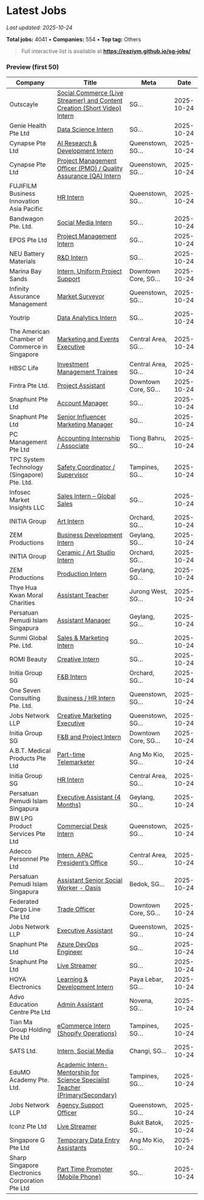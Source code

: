 # Latest Jobs

_Last updated: 2025-10-24_

**Total jobs:** 4041 • **Companies:** 554 • **Top tag:** Others

> Full interactive list is available at **https://eaziym.github.io/sg-jobs/**

### Preview (first 50)
| Company | Title | Meta | Date |
|---|---|---|---|
| Outscayle | [Social Commerce (Live Streamer) and Content Creation (Short Video) Intern](https://www.internsg.com/job/outscayle-outscayle-social-commerce-live-streamer-and-content-creation-short-video-intern-2/?f_pg=45) | SG… | 2025-10-24 |
| Genie Health Pte Ltd | [Data Science Intern](https://www.internsg.com/job/genie-health-pte-ltd-data-science-intern/?f_pg=48) | SG… | 2025-10-24 |
| Cynapse Pte Ltd | [AI Research & Development Intern](https://www.internsg.com/job/cynapse-pte-ltd-ai-research-development-intern-4/?f_pg=48) | Queenstown, SG… | 2025-10-24 |
| Cynapse Pte Ltd | [Project Management Officer (PMO) / Quality Assurance (QA) Intern](https://www.internsg.com/job/cynapse-pte-ltd-project-management-officer-pmo-quality-assurance-qa-intern-11/?f_pg=48) | Queenstown, SG… | 2025-10-24 |
| FUJIFILM Business Innovation Asia Pacific | [HR Intern](https://www.internsg.com/job/fujifilm-business-innovation-asia-pacific-hr-intern/?f_pg=48) | Queenstown, SG… | 2025-10-24 |
| Bandwagon Pte. Ltd. | [Social Media Intern](https://www.internsg.com/job/bandwagon-pte-ltd-social-media-intern-5/?f_pg=48) | SG… | 2025-10-24 |
| EPOS Pte Ltd | [Project Management Intern](https://www.internsg.com/job/epos-pte-ltd-project-management-intern-with-possibility-for-full-time-conversion-3/?f_pg=48) | SG… | 2025-10-24 |
| NEU Battery Materials | [R&D Intern](https://www.internsg.com/job/neu-battery-materials-rd-intern/?f_pg=48) | SG… | 2025-10-24 |
| Marina Bay Sands | [Intern, Uniform Project Support](https://www.internsg.com/job/marina-bay-sands-intern-uniform-project-support-2/?f_pg=48) | Downtown Core, SG… | 2025-10-24 |
| Infinity Assurance Management | [Market Surveyor](https://www.internsg.com/job/infinity-assurance-management-market-surveyor/?f_pg=48) | Queenstown, SG… | 2025-10-24 |
| Youtrip | [Data Analytics Intern](https://www.internsg.com/job/youtrip-data-analytics-intern/?f_pg=48) | SG… | 2025-10-24 |
| The American Chamber of Commerce in Singapore | [Marketing and Events Executive](https://www.internsg.com/job/the-american-chamber-of-commerce-in-singapore-marketing-and-events-executive/?f_pg=48) | Central Area, SG… | 2025-10-24 |
| HBSC Life | [Investment Management Trainee](https://www.internsg.com/job/hbsc-life-investment-management-trainee/?f_pg=48) | Central Area, SG… | 2025-10-24 |
| Fintra Pte Ltd. | [Project Assistant](https://www.internsg.com/job/fintra-pte-ltd-project-assistant/?f_pg=48) | Downtown Core, SG… | 2025-10-24 |
| Snaphunt Pte Ltd | [Account Manager](https://www.internsg.com/job/snaphunt-pte-ltd-account-manager-16/?f_pg=48) | SG… | 2025-10-24 |
| Snaphunt Pte Ltd | [Senior Influencer Marketing Manager](https://www.internsg.com/job/snaphunt-pte-ltd-senior-influencer-marketing-manager/?f_pg=48) | SG… | 2025-10-24 |
| PC Management Pte Ltd | [Accounting Internship / Associate](https://www.internsg.com/job/pc-management-pte-ltd-accounting-internship-associate-63/?f_pg=48) | Tiong Bahru, SG… | 2025-10-24 |
| TPC System Technology (Singapore) Pte. Ltd. | [Safety Coordinator / Supervisor](https://www.internsg.com/job/tpc-system-technology-singapore-pte-ltd-safety-coordinator-supervisor-2/?f_pg=48) | Tampines, SG… | 2025-10-24 |
| Infosec Market Insights LLC | [Sales Intern – Global Sales](https://www.internsg.com/job/infosec-market-insights-llc-sales-intern-global-sales/?f_pg=48) | SG… | 2025-10-24 |
| INITIA Group | [Art Intern](https://www.internsg.com/job/initia-group-art-intern/?f_pg=48) | Orchard, SG… | 2025-10-24 |
| ZEM Productions | [Business Development Intern](https://www.internsg.com/job/zem-productions-business-development-intern-33/?f_pg=48) | Geylang, SG… | 2025-10-24 |
| INITIA Group | [Ceramic / Art Studio Intern](https://www.internsg.com/job/initia-group-ceramic-art-studio-intern/?f_pg=47) | Orchard, SG… | 2025-10-24 |
| ZEM Productions | [Production Intern](https://www.internsg.com/job/zem-productions-zem-productions-production-intern-108/?f_pg=47) | Geylang, SG… | 2025-10-24 |
| Thye Hua Kwan Moral Charities | [Assistant Teacher](https://www.internsg.com/job/thye-hua-kwan-moral-charities-assistant-teacher-pioneer-12/?f_pg=47) | Jurong West, SG… | 2025-10-24 |
| Persatuan Pemudi Islam Singapura | [Assistant Manager](https://www.internsg.com/job/non-profit-organisation-assistant-manager/?f_pg=47) | Geylang, SG… | 2025-10-24 |
| Sunmi Global Pte. Ltd. | [Sales & Marketing Intern](https://www.internsg.com/job/sunmi-global-pte-ltd-sales-marketing-intern/?f_pg=47) | SG… | 2025-10-24 |
| ROMI Beauty | [Creative Intern](https://www.internsg.com/job/romi-beauty-creative-intern/?f_pg=47) | SG… | 2025-10-24 |
| Initia Group SG | [F&B Intern](https://www.internsg.com/job/initia-group-sg-fb-intern-16/?f_pg=47) | Orchard, SG… | 2025-10-24 |
| One Seven Consulting Pte. Ltd. | [Business / HR Intern](https://www.internsg.com/job/one-seven-consulting-pte-ltd-business-hr-intern/?f_pg=47) | Queenstown, SG… | 2025-10-24 |
| Jobs Network LLP | [Creative Marketing Executive](https://www.internsg.com/job/jobs-network-llp-creative-marketing-executive/?f_pg=47) | Queenstown, SG… | 2025-10-24 |
| Initia Group SG | [F&B and Project Intern](https://www.internsg.com/job/initia-group-sg-fb-and-project-intern-7/?f_pg=47) | Downtown Core, SG… | 2025-10-24 |
| A.B.T. Medical Products Pte Ltd | [Part-time Telemarketer](https://www.internsg.com/job/a-b-t-medical-products-pte-ltd-part-time-telemarketer-work-from-home-part-time-telemarketer-work-from-home-2/?f_pg=47) | Ang Mo Kio, SG… | 2025-10-24 |
| Initia Group SG | [HR Intern](https://www.internsg.com/job/initia-group-sg-hr-intern-28/?f_pg=47) | Central Area, SG… | 2025-10-24 |
| Persatuan Pemudi Islam Singapura | [Executive Assistant (4 Months)](https://www.internsg.com/job/persatuan-pemudi-islam-singapura-executive-assistant-4-months/?f_pg=47) | Geylang, SG… | 2025-10-24 |
| BW LPG Product Services Pte Ltd | [Commercial Desk Intern](https://www.internsg.com/job/bw-lpg-product-services-pte-ltd-commercial-desk-intern/?f_pg=47) | Queenstown, SG… | 2025-10-24 |
| Adecco Personnel Pte Ltd | [Intern, APAC President’s Office](https://www.internsg.com/job/adecco-personnel-pte-ltd-intern-apac-presidents-office/?f_pg=47) | Central Area, SG… | 2025-10-24 |
| Persatuan Pemudi Islam Singapura | [Assistant Senior Social Worker - Oasis](https://www.internsg.com/job/persatuan-pemudi-islam-singapura-assistant-senior-social-worker-oasis/?f_pg=47) | Bedok, SG… | 2025-10-24 |
| Federated Cargo Line Pte Ltd | [Trade Officer](https://www.internsg.com/job/federated-cargo-line-pte-ltd-trade-officer/?f_pg=47) | Downtown Core, SG… | 2025-10-24 |
| Jobs Network LLP | [Executive Assistant](https://www.internsg.com/job/jobs-network-llp-executive-assistant/?f_pg=47) | Queenstown, SG… | 2025-10-24 |
| Snaphunt Pte Ltd | [Azure DevOps Engineer](https://www.internsg.com/job/azure-devops-engineer-azure-devops-engineer/?f_pg=47) | SG… | 2025-10-24 |
| Snaphunt Pte Ltd | [Live Streamer](https://www.internsg.com/job/snaphunt-pte-ltd-live-streamer/?f_pg=47) | SG… | 2025-10-24 |
| HOYA Electronics | [Learning & Development Intern](https://www.internsg.com/job/hoya-electronics-learning-development-intern-3/?f_pg=46) | Paya Lebar, SG… | 2025-10-24 |
| Advo Education Centre Pte Ltd | [Admin Assistant](https://www.internsg.com/job/advo-education-centre-pte-ltd-admin-assistance-contract-part-time-multiple-positions/?f_pg=45) | Novena, SG… | 2025-10-24 |
| Tian Ma Group Holding Pte Ltd | [eCommerce Intern (Shopify Operations)](https://www.internsg.com/job/tian-ma-group-holding-pte-ltd-e-commerce-intern-shopify-operations/?f_pg=46) | Tampines, SG… | 2025-10-24 |
| SATS Ltd. | [Intern, Social Media](https://www.internsg.com/job/sats-ltd-intern-social-media/?f_pg=46) | Changi, SG… | 2025-10-24 |
| EduMO Academy Pte. Ltd. | [Academic Intern-Mentorship for Science Specialist Teacher (Primary/Secondary)](https://www.internsg.com/job/edumo-academy-pte-ltd-academic-intern-mentorship-for-science-specialist-teacher-primary-secondary/?f_pg=46) | Tampines, SG… | 2025-10-24 |
| Jobs Network LLP | [Agency Support Officer](https://www.internsg.com/job/jobs-network-llp-agency-support-officer/?f_pg=46) | Queenstown, SG… | 2025-10-24 |
| Iconz Pte Ltd | [Live Streamer](https://www.internsg.com/job/iconz-pte-ltd-live-streamer/?f_pg=46) | Bukit Batok, SG… | 2025-10-24 |
| Singapore G Pte Ltd | [Temporary Data Entry Assistants](https://www.internsg.com/job/singapore-g-pte-ltd-temporary-data-entry-assistants/?f_pg=46) | Ang Mo Kio, SG… | 2025-10-24 |
| Sharp Singapore Electronics Corporation Pte Ltd | [Part Time Promoter (Mobile Phone)](https://www.internsg.com/job/sharp-singapore-electronics-corporation-pte-ltd-part-time-promoter-mobile-phone-weekends-ph/?f_pg=46) | SG… | 2025-10-24 |
